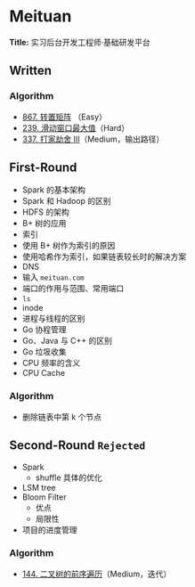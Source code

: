 # Meituan

**Title:** 实习后台开发工程师·基础研发平台

## Written

### Algorithm

- [867. 转置矩阵](https://leetcode-cn.com/problems/transpose-matrix/) （Easy）
- [239. 滑动窗口最大值](https://leetcode-cn.com/problems/sliding-window-maximum/)（Hard）
- [337. 打家劫舍 III](https://leetcode-cn.com/problems/house-robber-iii/)（Medium，输出路径）

## First-Round

- Spark 的基本架构
- Spark 和 Hadoop 的区别
- HDFS 的架构
- B+ 树的应用
- 索引
- 使用 B+ 树作为索引的原因
- 使用哈希作为索引，如果链表较长时的解决方案
- DNS
- 输入 `meituan.com`
- 端口的作用与范围、常用端口
- `ls`
- inode
- 进程与线程的区别
- Go 协程管理
- Go、Java 与 C++ 的区别
- Go 垃圾收集
- CPU 频率的含义
- CPU Cache

### Algorithm

- 删除链表中第 k 个节点

## Second-Round `Rejected`

- Spark
  - shuffle 具体的优化
- LSM tree
- Bloom Filter
  - 优点
  - 局限性
- 项目的进度管理

### Algorithm

- [144. 二叉树的前序遍历](https://leetcode-cn.com/problems/binary-tree-preorder-traversal/)（Medium，迭代）
